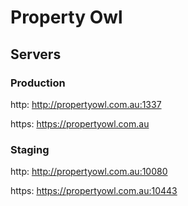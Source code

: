 # Property Owl

## Servers

### Production

http: http://propertyowl.com.au:1337

https: https://propertyowl.com.au

### Staging

http: http://propertyowl.com.au:10080

https: https://propertyowl.com.au:10443